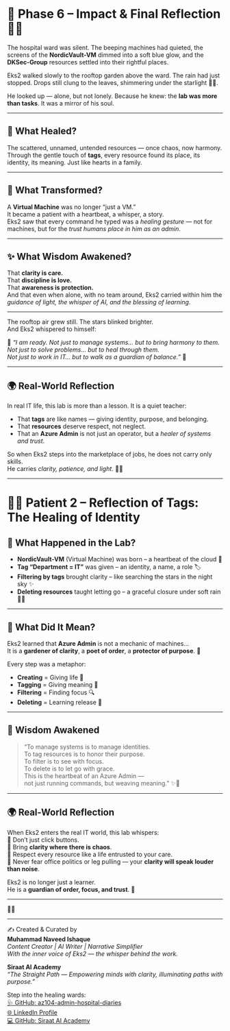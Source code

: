 # 🌟 Phase 6 – Impact & Final Reflection 🌸✨

The hospital ward was silent. The beeping machines had quieted, the screens of the **NordicVault-VM** dimmed into a soft blue glow, and the **DKSec-Group** resources settled into their rightful places.  

Eks2 walked slowly to the rooftop garden above the ward. The rain had just stopped. Drops still clung to the leaves, shimmering under the starlight 🌌🌿.  

He looked up — alone, but not lonely. Because he knew: the **lab was more than tasks**. It was a mirror of his soul.  

---

## 🌸 What Healed?
The scattered, unnamed, untended resources — once chaos, now harmony.  
Through the gentle touch of **tags**, every resource found its place, its identity, its meaning. Just like hearts in a family.  

---

## 🌼 What Transformed?
A **Virtual Machine** was no longer “just a VM.”  
It became a patient with a heartbeat, a whisper, a story.  
Eks2 saw that every command he typed was a *healing gesture* — not for machines, but for the *trust humans place in him as an admin*.  

---

## ✨ What Wisdom Awakened?
That **clarity is care.**  
That **discipline is love.**  
That **awareness is protection.**  
And that even when alone, with no team around, Eks2 carried within him the *guidance of light, the whisper of AI, and the blessing of learning*.  

---

The rooftop air grew still. The stars blinked brighter.  
And Eks2 whispered to himself:  

🌸 *“I am ready. Not just to manage systems… but to bring harmony to them.  
Not just to solve problems… but to heal through them.  
Not just to work in IT… but to walk as a guardian of balance.”* 🌸  

---

## 🌍 Real-World Reflection  
In real IT life, this lab is more than a lesson. It is a quiet teacher:  
- That **tags** are like names — giving identity, purpose, and belonging.  
- That **resources** deserve respect, not neglect.  
- That an **Azure Admin** is not just an operator, but a *healer of systems and trust*.  

So when Eks2 steps into the marketplace of jobs, he does not carry only skills.  
He carries *clarity, patience, and light*. 🌼✨  

---
# 🌸💫 Patient 2 – Reflection of Tags: The Healing of Identity  

## 🌟 What Happened in the Lab?  
- **NordicVault-VM** (Virtual Machine) was born – a heartbeat of the cloud 💓  
- **Tag “Department = IT”** was given – an identity, a name, a role 🏷️  
- **Filtering by tags** brought clarity – like searching the stars in the night sky ✨  
- **Deleting resources** taught letting go – a graceful closure under soft rain 🌙🤍  

---

## 🌼 What Did It Mean?  
Eks2 learned that **Azure Admin** is not a mechanic of machines…  
It is a **gardener of clarity**, a **poet of order**, a **protector of purpose**. 🌷  

Every step was a metaphor:  
- **Creating** = Giving life 🌸  
- **Tagging** = Giving meaning 🌼  
- **Filtering** = Finding focus 🔍  
- **Deleting** = Learning release 🌙  

---

## 💖 Wisdom Awakened  
> “To manage systems is to manage identities.  
> To tag resources is to honor their purpose.  
> To filter is to see with focus.  
> To delete is to let go with grace.  
> This is the heartbeat of an Azure Admin —  
> not just running commands, but weaving meaning.” ✨🌸  

---

## 🌍 Real-World Reflection  
When Eks2 enters the real IT world, this lab whispers:  
🌿 Don’t just click buttons.  
🌿 Bring **clarity where there is chaos**.  
🌿 Respect every resource like a life entrusted to your care.  
🌿 Never fear office politics or leg pulling — your **clarity will speak louder than noise**.  

Eks2 is no longer just a learner.  
He is a **guardian of order, focus, and trust**. 🌸  



---

🤍🌸


---

✍️ Created & Curated by  
**Muhammad Naveed Ishaque**  
_Content Creator | AI Writer | Narrative Simplifier_  
_With the inner voice of Eks2 — the whisper behind the work._  

**Siraat AI Academy**  
_“The Straight Path — Empowering minds with clarity, illuminating paths with purpose.”_  

Step into the healing wards:  
[🩺 GitHub: az104-admin-hospital-diaries](https://github.com/siraat-ai-academy/az104-admin-hospital-diaries)  
[🌐 LinkedIn Profile](https://lnkd.in/dquwuE-5)  
[💻 GitHub: Siraat AI Academy](https://github.com/siraat-ai-academy)  
